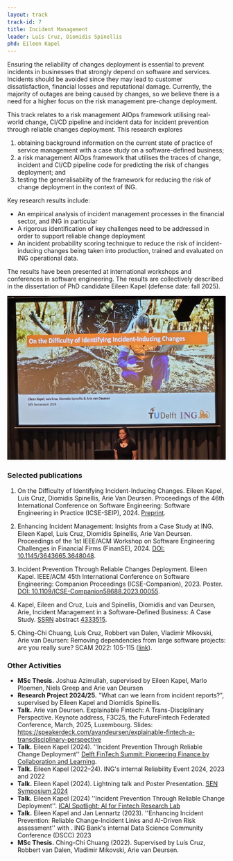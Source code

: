 ```yaml
---
layout: track
track-id: 7
title: Incident Management
leader: Luís Cruz, Diomidis Spinellis
phd: Eileen Kapel
---
```


Ensuring the reliability of changes deployment is essential to prevent incidents in businesses that strongly depend on software and services. Incidents should be avoided since they may lead to customer dissatisfaction, financial losses and reputational damage. Currently, the majority of outages are being caused by changes, so we believe there is a need for a higher focus on the risk management pre-change deployment. 

This track relates to a risk management AIOps framework utilising real-world change, CI/CD pipeline and incident data for incident prevention through reliable changes deployment. This research explores

1. obtaining background information on the current state of practice of service management with a case study on a software-defined business;
2. a risk management AIOps framework that utilises the traces of change, incident and CI/CD pipeline code for predicting the risk of changes deployment; and
3. testing the generalisability of the framework for reducing the risk of change deployment in the context of ING.

Key research results include:

- An empirical analysis of incident management processes in the financial sector, and ING in particular
- A rigorous identification of key challenges need to be addressed in order to support reliable change deployment
- An incident probability scoring technique to reduce the risk of incident-inducing changes being taken into production, trained and evaluated on ING operational data.

The results have been presented at international workshops and conferences in software engineering. The results are collectively described in the dissertation of PhD candidate Eileen Kapel (defense date: fall 2025).

![](../img/eileen-sensym-2024.jpeg)


### Selected publications

1. On the Difficulty of Identifying Incident-Inducing Changes. Eileen Kapel, Luis Cruz, Diomidis Spinellis, Arie Van Deursen. Proceedings of the 46th International Conference on Software Engineering: Software Engineering in Practice (ICSE-SEIP), 2024. [Preprint](https://pure.tudelft.nl/ws/portalfiles/portal/210936762/3639477.3639755.pdf).

1. Enhancing Incident Management: Insights from a Case Study at ING. Eileen Kapel, Luís Cruz, Diomidis Spinellis, Arie Van Deursen. Proceedings of the 1st IEEE/ACM Workshop on Software Engineering Challenges in Financial Firms (FinanSE), 2024. [DOI: 10.1145/3643665.3648048](https://doi.org/10.1145/3643665.3648048).

1. Incident Prevention Through Reliable Changes Deployment. Eileen Kapel. IEEE/ACM 45th International Conference on Software Engineering: Companion Proceedings (ICSE-Companion), 2023. Poster. [DOI: 10.1109/ICSE-Companion58688.2023.00055](https://doi.org/10.1109/ICSE-Companion58688.2023.00055).

1. Kapel, Eileen and Cruz, Luís and Spinellis, Diomidis and van Deursen, Arie, Incident Management in a Software-Defined Business: A Case Study. [SSRN](https://ssrn.com/abstract=4333515) abstract [4333515](https://doi.org/10.2139/ssrn.4333515).

1. Ching-Chi Chuang, Luís Cruz, Robbert van Dalen, Vladimir Mikovski, Arie van Deursen:
Removing dependencies from large software projects: are you really sure? SCAM 2022: 105-115 ([link](https://research.tudelft.nl/en/publications/removing-dependencies-from-large-software-projects-are-you-really)).

### Other Activities

- **MSc Thesis.** Joshua Azimullah, supervised by Eileen Kapel, Marlo Ploemen, Niels Greep and Arie van Deursen
- **Research Project 2024/25.** "What can we learn from incident reports?", supervised by Eileen Kapel and Diomidis Spinellis.
- **Talk.** Arie van Deursen. Explainable Fintech: A Trans-Disciplinary Perspective. Keynote address, F3C25, the FutureFintech Federated Conference, March, 2025, Luxembourg. Slides: <https://speakerdeck.com/avandeursen/explainable-fintech-a-transdisciplinary-perspective>
- **Talk.** Eileen Kapel (2024). ''Incident Prevention Through Reliable Change Deployment'' [Delft FinTech Summit: Pioneering Finance by Collaboration and Learning](https://www.tudelft.nl/evenementen/2024/delft-ai/delft-fintech-summit-2024-pioneering-finance-by-collaboration-and-learning). 
- **Talk.** Eileen Kapel (2022–24). ING's internal Reliability Event 2024, 2023 and 2022
- **Talk.** Eileen Kapel (2024). Lightning talk and Poster Presentation. [SEN Symposium 2024](https://www.sen-symposium.nl/history/2024/program/)
- **Talk.** Eileen Kapel (2024) ''Incident Prevention Through Reliable Change Deployment''. [ICAI Spotlight: AI for Fintech Research Lab](https://www.icai.ai/event/spotlight-ai-for-fintech-research-lab)
- **Talk.** Eileen Kapel and Jan Lennartz (2023). ''Enhancing Incident Prevention: Reliable Change-Incident Links and AI-Driven Risk assessment'' with . ING Bank's internal Data Science Community Conference (DSCC) 2023
- **MSc Thesis.** Ching-Chi Chuang (2022). Supervised by Luís Cruz, Robbert van Dalen, Vladimir Mikovski, Arie van Deursen.
